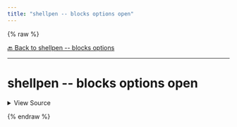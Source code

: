 ```yaml
---
title: "shellpen -- blocks options open"
---
```


{% raw %}





[🔙 Back to shellpen -- blocks options](/api/shellpen/--/blocks/options)

---







<!-- Todo, if there are no subcommands under the child commands, use a smaller heading size -->

# shellpen -- blocks options open



<details>
  <summary>View Source</summary>

{% endraw %}
{% highlight sh %}
_SHELLPEN_OPTION_OPEN[$_SHELLPEN_CURRENT_SOURCE_INDEX]=true
{% endhighlight %}
{% raw %}

</details>










  
{% endraw %}
